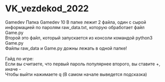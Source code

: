 # VK_vezdekod_2022
Gamedev
Папка Gamedev 10
В папке лежит 2 файла, один с сырой информацией по паролям raw_data.txt, которую обработает файл Game.py <br />
Второй это файл, который запускается из консоли командой python3 Game.py <br />
Файлы  raw_data и Game.py дожны лежать в одной папке! <br />
<br />
Гайд по игре: <br />
Если вы считаете, что первый пароль популярнее второго, вы ставите +, иначе - <br />
Чтобы выйти нажимаете q (В самом начале выведется подсказка) <br />
